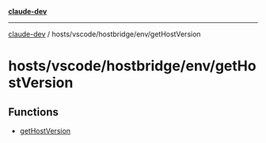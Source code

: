 [**claude-dev**](../../../../../README.md)

***

[claude-dev](../../../../../README.md) / hosts/vscode/hostbridge/env/getHostVersion

# hosts/vscode/hostbridge/env/getHostVersion

## Functions

- [getHostVersion](functions/getHostVersion.md)

